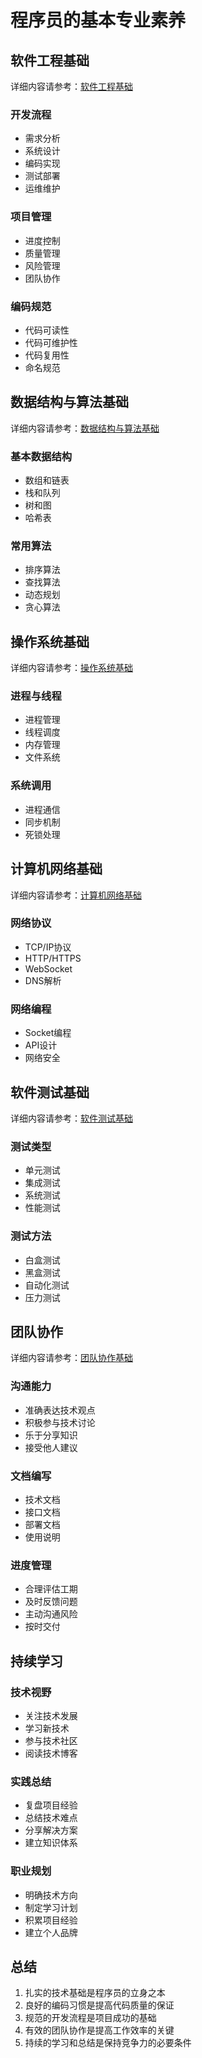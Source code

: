 # 程序员的基本专业素养

## 软件工程基础

详细内容请参考：[软件工程基础](./software-engineering-basics.md)

### 开发流程
- 需求分析
- 系统设计
- 编码实现
- 测试部署
- 运维维护

### 项目管理
- 进度控制
- 质量管理
- 风险管理
- 团队协作

### 编码规范
- 代码可读性
- 代码可维护性
- 代码复用性
- 命名规范

## 数据结构与算法基础

详细内容请参考：[数据结构与算法基础](./data-structure-algorithm-basics.md)

### 基本数据结构
- 数组和链表
- 栈和队列
- 树和图
- 哈希表

### 常用算法
- 排序算法
- 查找算法
- 动态规划
- 贪心算法

## 操作系统基础

详细内容请参考：[操作系统基础](./operating-system-basics.md)

### 进程与线程
- 进程管理
- 线程调度
- 内存管理
- 文件系统

### 系统调用
- 进程通信
- 同步机制
- 死锁处理

## 计算机网络基础

详细内容请参考：[计算机网络基础](./computer-network-basics.md)

### 网络协议
- TCP/IP协议
- HTTP/HTTPS
- WebSocket
- DNS解析

### 网络编程
- Socket编程
- API设计
- 网络安全

## 软件测试基础

详细内容请参考：[软件测试基础](./software-testing-basics.md)

### 测试类型
- 单元测试
- 集成测试
- 系统测试
- 性能测试

### 测试方法
- 白盒测试
- 黑盒测试
- 自动化测试
- 压力测试

## 团队协作

详细内容请参考：[团队协作基础](./team-collaboration.md)

### 沟通能力
- 准确表达技术观点
- 积极参与技术讨论
- 乐于分享知识
- 接受他人建议

### 文档编写
- 技术文档
- 接口文档
- 部署文档
- 使用说明

### 进度管理
- 合理评估工期
- 及时反馈问题
- 主动沟通风险
- 按时交付

## 持续学习

### 技术视野
- 关注技术发展
- 学习新技术
- 参与技术社区
- 阅读技术博客

### 实践总结
- 复盘项目经验
- 总结技术难点
- 分享解决方案
- 建立知识体系

### 职业规划
- 明确技术方向
- 制定学习计划
- 积累项目经验
- 建立个人品牌

## 总结

1. 扎实的技术基础是程序员的立身之本
2. 良好的编码习惯是提高代码质量的保证
3. 规范的开发流程是项目成功的基础
4. 有效的团队协作是提高工作效率的关键
5. 持续的学习和总结是保持竞争力的必要条件